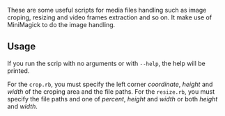 These are some useful scripts for media files handling such as image croping, resizing and video frames extraction and so on.
It make use of MiniMagick to do the image handling.

## Usage

If you run the scrip with no arguments or with `--help`, the help will be printed.

For the `crop.rb`, you must specify the left corner *coordinate*, *height* and *width* of the croping area and the file paths.
For the `resize.rb`, you must specify the file paths and one of *percent*, *height* and *width* or both *height* and *width*.
